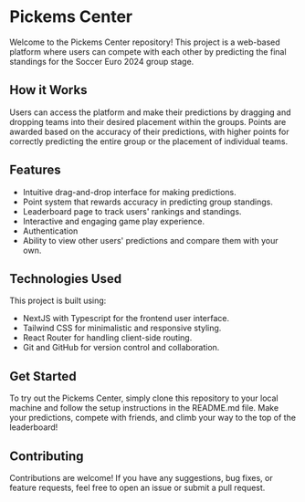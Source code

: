# Pickems Center

Welcome to the Pickems Center repository! This project is a web-based platform where users can compete with each other by predicting the final standings for the Soccer Euro 2024 group stage.

## How it Works

Users can access the platform and make their predictions by dragging and dropping teams into their desired placement within the groups. Points are awarded based on the accuracy of their predictions, with higher points for correctly predicting the entire group or the placement of individual teams.

## Features

- Intuitive drag-and-drop interface for making predictions.
- Point system that rewards accuracy in predicting group standings.
- Leaderboard page to track users' rankings and standings.
- Interactive and engaging game play experience.
- Authentication
- Ability to view other users' predictions and compare them with your own.

## Technologies Used

This project is built using:

- NextJS with Typescript for the frontend user interface.
- Tailwind CSS for minimalistic and responsive styling.
- React Router for handling client-side routing.
- Git and GitHub for version control and collaboration.

## Get Started

To try out the Pickems Center, simply clone this repository to your local machine and follow the setup instructions in the README.md file. Make your predictions, compete with friends, and climb your way to the top of the leaderboard!

## Contributing

Contributions are welcome! If you have any suggestions, bug fixes, or feature requests, feel free to open an issue or submit a pull request.
